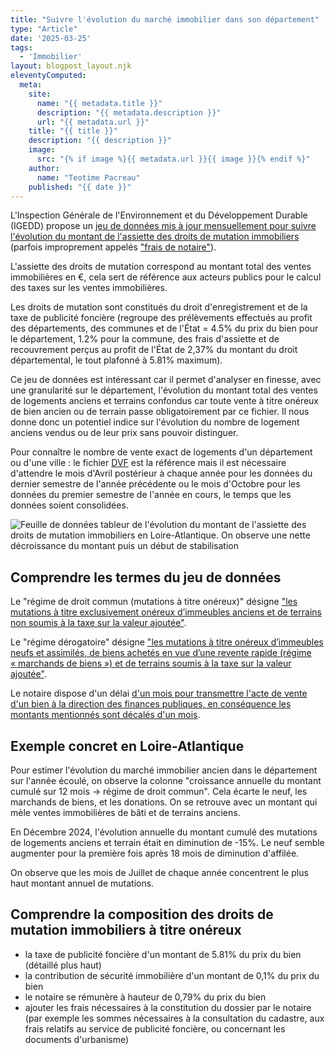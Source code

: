 ```yaml
---
title: "Suivre l'évolution du marché immobilier dans son département"
type: "Article"
date: '2025-03-25'
tags: 
  - 'Immobilier'
layout: blogpost_layout.njk
eleventyComputed:
  meta:
    site:
      name: "{{ metadata.title }}"
      description: "{{ metadata.description }}"
      url: "{{ metadata.url }}"
    title: "{{ title }}"
    description: "{{ description }}"
    image:
      src: "{% if image %}{{ metadata.url }}{{ image }}{% endif %}"
    author:
      name: "Teotime Pacreau"
    published: "{{ date }}"
---
```


L'Inspection Générale de l'Environnement et du Développement Durable (IGEDD) propose un [jeu de données mis à jour mensuellement pour suivre l'évolution du montant de l'assiette des droits de mutation immobiliers](https://www.igedd.developpement-durable.gouv.fr/droits-de-mutation-immobiliers-par-a1652.html) (parfois improprement appelés ["frais de notaire"](http://www.igedd.developpement-durable.gouv.fr/frais-de-notaire-et-droits-de-a1414.html)).

L'assiette des droits de mutation correspond au montant total des ventes immobilières en €, cela sert de référence aux acteurs publics pour le calcul des taxes sur les ventes immobilières.

Les droits de mutation sont constitués du droit d'enregistrement et de la taxe de publicité foncière (regroupe des prélèvements effectués au profit des départements, des communes et de l'État = 4.5% du prix du bien pour le département, 1.2% pour la commune, des frais d'assiette et de recouvrement perçus au profit de l'État de 2,37% du montant du droit départemental, le tout plafonné à 5.81% maximum).

Ce jeu de données est intéressant car il permet d'analyser en finesse, avec une granularité sur le département, l'évolution du montant total des ventes de logements anciens et terrains confondus car toute vente à titre onéreux de bien ancien ou de terrain passe obligatoirement par ce fichier. Il nous donne donc un potentiel indice sur l'évolution du nombre de logement anciens vendus ou de leur prix sans pouvoir distinguer.

Pour connaître le nombre de vente exact de logements d'un département ou d'une ville : le fichier [DVF](https://www.data.gouv.fr/fr/datasets/demandes-de-valeurs-foncieres/) est la référence mais il est nécessaire d'attendre le mois d'Avril postérieur à chaque année pour les données du dernier semestre de l'année précédente ou le mois d'Octobre pour les données du premier semestre de l'année en cours, le temps que les données soient consolidées.

![Feuille de données tableur de l'évolution du montant de l'assiette des droits de mutation immobiliers en Loire-Atlantique. On observe une nette décroissance du montant puis un début de stabilisation](/img/montant_dmto_loire_atlantique_2025.png "Evolution du montant de l'assiette des droits de mutation immobiliers - données Loire-Atlantique")

## Comprendre les termes du jeu de données

Le "régime de droit commun (mutations à titre onéreux)" désigne ["les mutations à titre exclusivement onéreux d’immeubles anciens et de terrains non soumis à la taxe sur la valeur ajoutée"](https://www.igedd.developpement-durable.gouv.fr/droits-de-mutation-immobiliers-commentaires-sur-le-a1013.html).

Le "régime dérogatoire" désigne ["les mutations à titre onéreux d’immeubles neufs et assimilés, de biens achetés en vue d’une revente rapide (régime « marchands de biens ») et de terrains soumis à la taxe sur la valeur ajoutée"](https://www.igedd.developpement-durable.gouv.fr/droits-de-mutation-immobiliers-commentaires-sur-le-a1013.html).

Le notaire dispose d'un délai [d'un mois pour transmettre l'acte de vente d'un bien à la direction des finances publiques, en conséquence les montants mentionnés sont décalés d'un mois](https://www.igedd.developpement-durable.gouv.fr/effet-du-raccourcissement-du-delai-d-envoi-des-a1189.html).

## Exemple concret en Loire-Atlantique

Pour estimer l'évolution du marché immobilier ancien dans le département sur l'année écoulé, on observe la colonne "croissance annuelle du montant cumulé sur 12 mois -> régime de droit commun". Cela écarte le neuf, les marchands de biens, et les donations. On se retrouve avec un montant qui mèle ventes immobilières de bâti et de terrains anciens.

En Décembre 2024, l'évolution annuelle du montant cumulé des mutations de logements anciens et terrain était en diminution de -15%.
Le neuf semble augmenter pour la première fois après 18 mois de diminution d'affilée.

On observe que les mois de Juillet de chaque année concentrent le plus haut montant annuel de mutations.

## Comprendre la composition des droits de mutation immobiliers à titre onéreux

- la taxe de publicité foncière d'un montant de 5.81% du prix du bien (détaillé plus haut)
- la contribution de sécurité immobilière d'un montant de 0,1% du prix du bien
- le notaire se rémunère à hauteur de 0,79% du prix du bien
- ajouter les frais nécessaires à la constitution du dossier par le notaire (par exemple les sommes nécessaires à la consultation du cadastre, aux frais relatifs au service de publicité foncière, ou concernant les documents d'urbanisme)